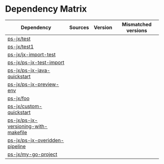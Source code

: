 # Dependency Matrix

Dependency | Sources | Version | Mismatched versions
---------- | ------- | ------- | -------------------
[ps-jx/test](https://github.com/ps-jx/test.git) |  | []() | 
[ps-jx/test1](https://github.com/ps-jx/test1.git) |  | []() | 
[ps-jx/jx-import-test](https://github.com/ps-jx/jx-import-test.git) |  | []() | 
[ps-jx/ps-jx-test-import](https://github.com/ps-jx/ps-jx-test-import.git) |  | []() | 
[ps-jx/ps-jx-java-quickstart](https://github.com/ps-jx/ps-jx-java-quickstart.git) |  | []() | 
[ps-jx/ps-jx-preview-env](https://github.com/ps-jx/ps-jx-preview-env.git) |  | []() | 
[ps-jx/foo](https://github.com/ps-jx/foo.git) |  | []() | 
[ps-jx/custom-quickstart](https://github.com/ps-jx/custom-quickstart.git) |  | []() | 
[ps-jx/ps-jx-versioning-with-makefile](https://github.com/ps-jx/ps-jx-versioning-with-makefile.git) |  | []() | 
[ps-jx/ps-jx-overidden-pipeline](https://github.com/ps-jx/ps-jx-overidden-pipeline.git) |  | []() | 
[ps-jx/my-go-project](https://github.com/ps-jx/my-go-project.git) |  | []() | 
